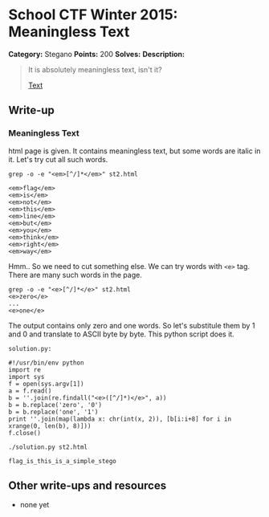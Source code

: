 # School CTF Winter 2015: Meaningless Text

**Category:** Stegano
**Points:** 200
**Solves:** 
**Description:**

> It is absolutely meaningless text, isn't it?
> 
> 
> [Text](./task12_5b01f6a519d9a567ca098416e1499f8464e10c0c.html)


## Write-up

<div><h3>Meaningless Text</h3><p>html page is given. It contains meaningless text, but some words are italic in it. Let's try cut all such words.</p>
<p><code>grep -o -e "&lt;em&gt;[^/]*&lt;/em&gt;" st2.html</code></p>
<pre><code>&lt;em&gt;flag&lt;/em&gt;
&lt;em&gt;is&lt;/em&gt;
&lt;em&gt;not&lt;/em&gt;
&lt;em&gt;this&lt;/em&gt;
&lt;em&gt;line&lt;/em&gt;
&lt;em&gt;but&lt;/em&gt;
&lt;em&gt;you&lt;/em&gt;
&lt;em&gt;think&lt;/em&gt;
&lt;em&gt;right&lt;/em&gt;
&lt;em&gt;way&lt;/em&gt;
</code></pre>
<p>Hmm.. So we need to cut something else. We can try words with <code>&lt;e&gt;</code> tag. There are many such words in the page.</p>
<pre><code>grep -o -e "&lt;e&gt;[^/]*&lt;/e&gt;" st2.html
&lt;e&gt;zero&lt;/e&gt;
...
&lt;e&gt;one&lt;/e&gt;
</code></pre>
<p>The output contains only zero and one words. So let's substitule them by 1 and 0 and translate to ASCII byte by byte. This python script does it.</p>
<p><code>solution.py:</code></p>
<pre><code>#!/usr/bin/env python
import re
import sys
f = open(sys.argv[1])
a = f.read()
b = ''.join(re.findall("&lt;e&gt;([^/]*)&lt;/e&gt;", a))
b = b.replace('zero', '0')
b = b.replace('one', '1')
print ''.join(map(lambda x: chr(int(x, 2)), [b[i:i+8] for i in xrange(0, len(b), 8)]))
f.close()
</code></pre>
<p><code>./solution.py st2.html</code></p>
<p><code>flag_is_this_is_a_simple_stego</code></p></div>

## Other write-ups and resources

* none yet
